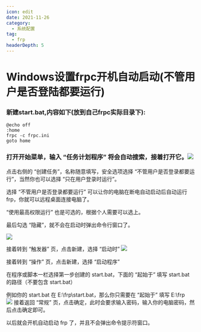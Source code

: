 ```yaml
---
icon: edit
date: 2021-11-26
category:
  - 系统配置
tag:
  - frp
headerDepth: 5
---
```



# Windows设置frpc开机自动启动(不管用户是否登陆都要运行)
### 新建start.bat,内容如下(放到自己frpc实际目录下):
```shell
@echo off
:home
frpc -c frpc.ini
goto home
```
### 打开开始菜单，输入 “任务计划程序” 将会自动搜索，接着打开它。![](https://img-blog.csdnimg.cn/20200929111009349.png?x-oss-process=image/watermark,type_ZmFuZ3poZW5naGVpdGk,shadow_10,text_aHR0cHM6Ly9ibG9nLmNzZG4ubmV0L2dkYWxp,size_16,color_FFFFFF,t_70)

点击右侧的 “创建任务”，名称随意填写，安全选项选择 “不管用户是否登录都要运行”，当然你也可以选择 “只在用户登录时运行”。

选择 “不管用户是否登录都要运行” 可以让你的电脑在断电自动启动后自动运行 frp，你就可以远程桌面连接电脑了。

“使用最高权限运行” 也是可选的，根据个人需要可以选上。

最后勾选 “隐藏”，就不会在启动时弹出命令行窗口了。

![](https://img-blog.csdnimg.cn/20200929111043192.png?x-oss-process=image/watermark,type_ZmFuZ3poZW5naGVpdGk,shadow_10,text_aHR0cHM6Ly9ibG9nLmNzZG4ubmV0L2dkYWxp,size_16,color_FFFFFF,t_70)

接着转到 “触发器” 页，点击新建，选择 “启动时”
![](https://img-blog.csdnimg.cn/20200929111107766.png?x-oss-process=image/watermark,type_ZmFuZ3poZW5naGVpdGk,shadow_10,text_aHR0cHM6Ly9ibG9nLmNzZG4ubmV0L2dkYWxp,size_16,color_FFFFFF,t_70)

接着转到 “操作” 页，点击新建，选择 “启动程序”

在程序或脚本一栏选择第一步创建的 start.bat，下面的 “起始于” 填写 start.bat 的路径（不要包含 start.bat）

例如你的 start.bat 在 E:\frp\start.bat，那么你只需要在 “起始于” 填写 E:\frp\
![](https://img-blog.csdnimg.cn/20200929111151748.png?x-oss-process=image/watermark,type_ZmFuZ3poZW5naGVpdGk,shadow_10,text_aHR0cHM6Ly9ibG9nLmNzZG4ubmV0L2dkYWxp,size_16,color_FFFFFF,t_70)
接着返回 “常规” 页，点击确定，此时会要求输入密码，输入你的电脑密码，然后点击确定即可。

以后就会开机自动启动 frp 了，并且不会弹出命令提示符窗口。